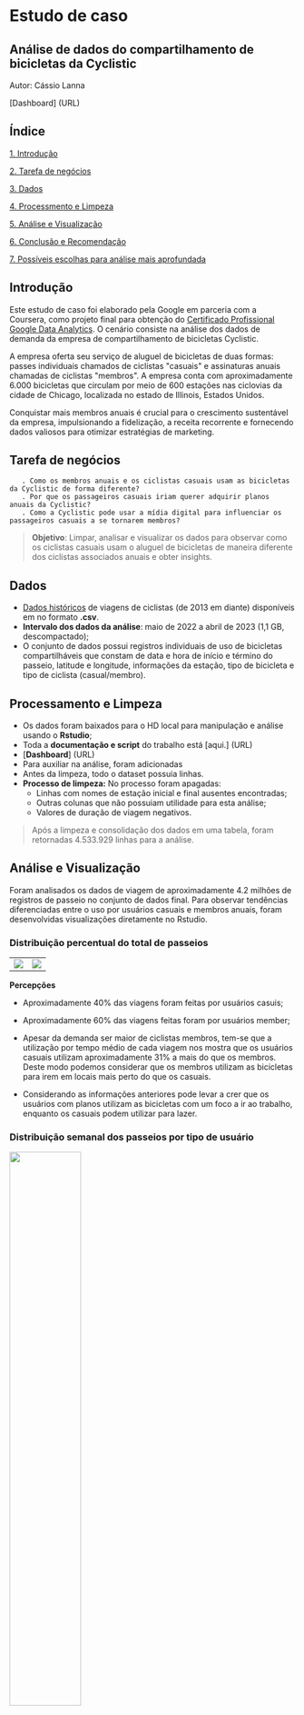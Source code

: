 # Estudo de caso 
## Análise de dados do compartilhamento de bicicletas da Cyclistic
Autor: Cássio Lanna

[Dashboard] (URL)

## Índice
[1. Introdução](#introdução)

[2. Tarefa de negócios](#tarefa-de-negócios)

[3. Dados](#dados)

[4. Processmento e Limpeza](#processamento-e-limpeza)

[5. Análise e Visualização](#análise-e-conclusão)

[6. Conclusão e Recomendação](#conclusão-e-recomendação)

[7. Possíveis escolhas para análise mais aprofundada](#possíveis-escolhas-para-uma-análise-mais-aprofundada)

## Introdução

Este estudo de caso foi elaborado pela Google em parceria com a Coursera, como projeto final para obtenção do [Certificado Profissional Google Data Analytics](https://www.coursera.org/professional-certificates/analise-de-dados-do-google). O cenário consiste na análise dos dados de demanda da empresa de compartilhamento de bicicletas Cyclistic.

A empresa oferta seu serviço de aluguel de bicicletas de duas formas: passes individuais chamados de ciclistas "casuais" e assinaturas anuais chamadas de ciclistas "membros". A empresa conta com  aproximadamente 6.000 bicicletas que circulam por meio de 600 estações nas ciclovias da cidade de Chicago, localizada no estado de Illinois, Estados Unidos.

Conquistar mais membros anuais é crucial para o crescimento sustentável da empresa, impulsionando a fidelização, a receita recorrente e fornecendo dados valiosos para otimizar estratégias de marketing.

##  Tarefa de negócios
       . Como os membros anuais e os ciclistas casuais usam as bicicletas da Cyclistic de forma diferente?
       . Por que os passageiros casuais iriam querer adquirir planos anuais da Cyclistic?
       . Como a Cyclistic pode usar a mídia digital para influenciar os passageiros casuais a se tornarem membros?
>**Objetivo**: Limpar, analisar e visualizar os dados para observar como os ciclistas casuais usam o aluguel de bicicletas de maneira diferente dos ciclistas associados anuais e obter insights.

##  Dados
* [Dados históricos](https://divvy-tripdata.s3.amazonaws.com/index.html) de viagens de ciclistas (de 2013 em diante) disponíveis em no formato **.csv**.
* **Intervalo dos dados da análise**: maio de 2022 a abril de 2023 (1,1 GB, descompactado);
* O conjunto de dados possui registros individuais de uso de bicicletas compartilháveis que constam de data e hora de início e término do passeio, latitude e longitude, informações da estação, tipo de bicicleta e tipo de ciclista (casual/membro).

## Processamento e Limpeza
* Os dados foram baixados para o HD local para manipulação e análise usando o **Rstudio**;
* Toda a **documentação e script** do trabalho está [aqui.] (URL)
* [**Dashboard**] (URL)
* Para auxiliar na análise, foram adicionadas
* Antes da limpeza, todo o dataset possuia  linhas.
* **Processo de limpeza:** No processo foram apagadas:
  * Linhas com nomes de estação inicial e final ausentes encontradas;
  * Outras colunas que não possuiam utilidade para esta análise;
  * Valores de duração de viagem negativos.

>Após a limpeza e consolidação dos dados em uma tabela, foram retornadas 4.533.929 linhas para a análise.



## Análise e Visualização

Foram analisados os dados de viagem de aproximadamente 4.2 milhões de registros de passeio no conjunto de dados final. Para observar tendências diferenciadas entre o uso por usuários casuais e membros anuais, foram desenvolvidas visualizações diretamente no Rstudio.

### Distribuição percentual do total de passeios

</head>
<body>
       <table>
              <tr>
                     <td><img src= "https://github.com/Polideuces/Projeto-Cyclist/blob/6014986b6922eaffee374909cacd3b3e0edda6b2/Graficos/frequencia_usuario.png"></td>            
                     <td><img src= "https://github.com/Polideuces/Projeto-Cyclist/blob/6014986b6922eaffee374909cacd3b3e0edda6b2/Graficos/dura%C3%A7%C3%A3o_media_usuario.png"></td>
              </tr>
       </table>
</body>
</html>
               



**Percepções**

* Aproximadamente 40% das viagens foram feitas por usuários casuis;
  
* Aproximadamente 60% das viagens feitas foram por usuários member;
  
*  Apesar da demanda ser maior de ciclistas membros, tem-se que a utilização por tempo médio de cada viagem  nos mostra que os usuários casuais utilizam aproximadamente 31% a mais do que os membros. Deste modo podemos considerar que os membros utilizam as bicicletas para irem em locais mais perto do que os casuais.
  
* Considerando as informações anteriores pode levar a crer que os usuários com planos utilizam as bicicletas com um foco a ir ao trabalho, enquanto os casuais podem utilizar para lazer.

### Distribuição semanal dos passeios por tipo de usuário

<img src= "https://github.com/Polideuces/Projeto-Cyclist/blob/6014986b6922eaffee374909cacd3b3e0edda6b2/Graficos/viagens_dia_semana.png" alt="" width= "50%">

**Percepções**

*  Evidentemente o pico do usuários casuais ocorre aos finais de semana, ao contrário dos membros casuais que se matem estáveis.
  
*  Os usuários casuais deixam para utilizarem mais as bicicletas aos finais de semana, possuindo um aumento de até 77,58% em comparação aos dias de semana, podendo acreditar utilizarem para o lazer.
  
*  Os ususários member possuem uma queda aos fins de semana, sendo o pico no meio da semana e uma queda de até aproximadamente 20,01% aos fins de semana.


### Distribuição do uso dos tipos de bicicleta

</head>
<body>
       <table>
              <tr>
                     <td><img src= "https://github.com/Polideuces/Projeto-Cyclist/blob/6014986b6922eaffee374909cacd3b3e0edda6b2/Graficos/bicicleta_dura%C3%A7%C3%A3o_media.png"></td>     
                     <td><img src= "https://github.com/Polideuces/Projeto-Cyclist/blob/6014986b6922eaffee374909cacd3b3e0edda6b2/Graficos/tipo_bicicleta_viagens.png"></td>
              </tr>
       </table>
</body>
</html>






**Percepsões** 

* Percebe-se que a docked_bike é o único tipo de bicicleta que não possui usuário member utilizando.
  
* A docked_bike possui o menor número de viagens, possuindo aproximadamente 4% das viagens.
  
* A doked_bike possui a maior média de duração da viagem (aproximadamente 43% do tempo médio total).
  
* A classic_bike é um tipo de bicicleta muito visada para as viagens, possuindo quase 59% das viagens, sendo aproximadamente 20% os casuais e 39% os member.

### Distribuição mensal

</head>
<body>
       <table>
              <tr>
                     <td><img src= "https://github.com/Polideuces/Projeto-Cyclist/blob/ee75f368d9b7b4dd7d96ae6919f0d2d891a272e3/Graficos/mensal.png"></td>   
                     <td><img src= "https://github.com/Polideuces/Projeto-Cyclist/blob/ee75f368d9b7b4dd7d96ae6919f0d2d891a272e3/Graficos/usuario_mensal.png"></td>
              </tr>
       </table>
</body>
</html>






**Percepsões** 

* Meses de Dezembro a Fevereiro há um decaimento de usuários, sendo um decaimento de aproximadamente 78,93% em comparação de julho e dezembro.
  
* Os meses de Junho a Agosto representam aproximadamente 41% das viagens.
  
* A visualização torna perceptível os meses que estão em cada estação do ano. 

### Distribuição por Estação do Ano

</head>
<body>
       <table>
              <tr>
                     <td><img src= "https://github.com/Polideuces/Projeto-Cyclist/blob/ee75f368d9b7b4dd7d96ae6919f0d2d891a272e3/Graficos/viagens_estacao_ano.png"></td>     
                     <td><img src= "https://github.com/Polideuces/Projeto-Cyclist/blob/ee75f368d9b7b4dd7d96ae6919f0d2d891a272e3/Graficos/viagens_clientes_estacao.png"></td>
              </tr>
       </table>
</body>
</html>





**Percepsões** 

* As viagens no Inverno representam 9,56% de todas as viagens,  Primavera 22,66%, Verão 41,21% e Outono 26,58%.
  
*  Durante o inverno há a maior caída dos membros casuais, chegando até aproximadamente 2,07% do total de viagens durante todo o ano. 


# Conclusão e Recomendação

* Uma observação, os usuários casuais utilizam as bicicletas por mais tempo do que os members, podem ser um indicativo que uzem-nas para lazer ou turismo, enquanto os members utilizam com um foco para deslocamento para trabalhos ou a rotina diária.
  
*  Pode-se fazer marketing em locais de lazer ou pontos turísticos, como: parques, teatros, cinema, academia, restaurantes, hotéis.
  
* Como os usuários casuais utilizam a bicicleta por longo período de tempo, pode-se pensar em planos com melhor custo/benefício para a categoria.
  
* Fazer um plano especial para os usuários da docked_bike, com intuito de fazê-los migrar para os usuários member.
  
* No inverno pode-se fazer promoções nos planos de cada categoria e criar um incentivo quando as temperaturas estiverem mais amenas.
  
* Notificações nas redes sociais.
  
* Fazer incentivos nos dias de semana ou em épocas de retrocesso.

#  Possíveis escolhas para análise mais aprofundada

Para uma análise mais profunda e detalhada seria ideal algumas informações: 

* Informar o preço para aluguel de bicicleta e os planos.
  
* Analisar feriados regionais e nacionais para verificar a influência.
  
* Conseguir informação da idade do público.
  
* Permitir que os usuários avaliem a empresa e darem feedback.
  
* Analisar o nível de crime (assalto, agressões, homicídio, vandalismo, acidente de carro) na cidade ou nas regiões que se encontram as bicicletas.
  
* Informar se um cliente renovou o pacote, se transferiu do casual para o member ou se o pacote venceu.

* Verificar o número de viagens que ocorrem por hora em cada semana ou mês, para ter informação se nos horários de pico possui bicicleta vaga ou não.




